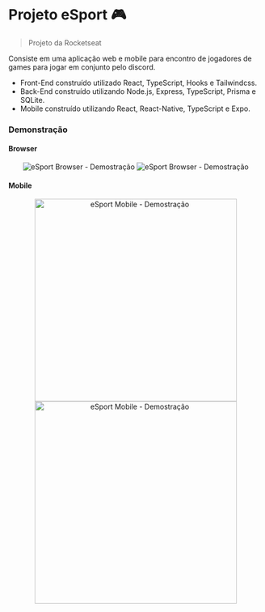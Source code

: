 # Projeto eSport 🎮
> Projeto da Rocketseat

Consiste em uma aplicação web e mobile para encontro de jogadores de games para jogar em conjunto pelo discord.

* Front-End construído utilizado React, TypeScript, Hooks e Tailwindcss.
* Back-End construído utilizando Node.js, Express, TypeScript, Prisma e SQLite.
* Mobile construído utilizando React, React-Native, TypeScript e Expo.

### Demonstração

#### Browser
<p align="center">
  <img src="https://github.com/guilherme-ac-fernandes/nlw-esports-ignite/blob/main/demo-imagens/web-01.png" alt="eSport Browser - Demostração"/>
  <img src="https://github.com/guilherme-ac-fernandes/nlw-esports-ignite/blob/main/demo-imagens/web-02.png" alt="eSport Browser - Demostração"/>
</p>


#### Mobile
<div display="flex" align="center" >
  <img src="https://github.com/guilherme-ac-fernandes/nlw-esports-ignite/blob/main/demo-imagens/mobile-01.png" width="400px" alt="eSport Mobile - Demostração"/>
  <img src="https://github.com/guilherme-ac-fernandes/nlw-esports-ignite/blob/main/demo-imagens/mobile-02.png" width="400px" alt="eSport Mobile - Demostração"/>
</div>
